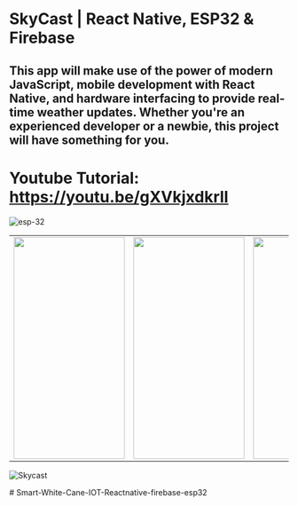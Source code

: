 # SkyCast | React Native, ESP32 & Firebase

## This app will make use of the power of modern JavaScript, mobile development with React Native, and hardware interfacing to provide real-time weather updates. Whether you're an experienced developer or a newbie, this project will have something for you.

# Youtube Tutorial: https://youtu.be/gXVkjxdkrlI


![esp-32](https://github.com/galbraithmedia1/SkyCast/assets/59584919/61c28cd6-8aa8-4690-8d3b-ee814870b6b3)

<table>
  <tr>
    <td><img src="https://github.com/galbraithmedia1/SkyCast/assets/59584919/f76f98cd-0a6c-48ed-a9b2-2a131359149c" width=200 height=400></td>
    <td><img src="https://github.com/galbraithmedia1/SkyCast/assets/59584919/2c04452d-2672-4045-bb89-2fab3b60b972" width=200 height=400></td>
    <td><img src="https://github.com/galbraithmedia1/SkyCast/assets/59584919/2e32ad37-7298-4dde-b204-e8dc3c3bd11b" width=200 height=400></td>
    <td><img src="https://github.com/galbraithmedia1/SkyCast/assets/59584919/d342ca77-f5eb-41fc-8923-1cdc3c082011" width=200 height=400></td>
  </tr>
 </table>
 


![Skycast](https://github.com/galbraithmedia1/SkyCast/assets/59584919/5828ba4b-66a4-46ba-99dc-eba9156ce751)


#   S m a r t - W h i t e - C a n e - I O T - R e a c t n a t i v e - f i r e b a s e - e s p 3 2  
 